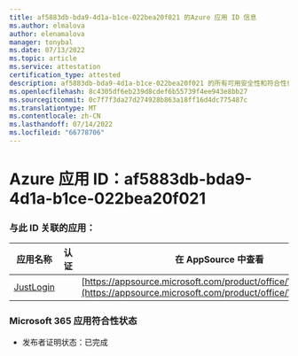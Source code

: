 ```yaml
---
title: af5883db-bda9-4d1a-b1ce-022bea20f021 的Azure 应用 ID 信息
ms.author: elmalova
author: elenamalova
manager: tonybal
ms.date: 07/13/2022
ms.topic: article
ms.service: attestation
certification_type: attested
description: af5883db-bda9-4d1a-b1ce-022bea20f021 的所有可用安全性和符合性信息。
ms.openlocfilehash: 8c4305df6eb239d8cdef6b55739f4ee943e8bb27
ms.sourcegitcommit: 0c7f7f3da27d274928b863a18ff16d4dc775487c
ms.translationtype: MT
ms.contentlocale: zh-CN
ms.lasthandoff: 07/14/2022
ms.locfileid: "66778706"
---
```

# <a name="azure-app-id-af5883db-bda9-4d1a-b1ce-022bea20f021"></a>Azure 应用 ID：af5883db-bda9-4d1a-b1ce-022bea20f021


### <a name="apps-associated-with-this-id"></a>与此 ID 关联的应用：
| **应用名称** | **认证** | **在 AppSource 中查看** |
|--------------|---------------|-----------------------|
| [JustLogin](../forward/WA200004314.md) |  | [https://appsource.microsoft.com/product/office/WA200004314](https://appsource.microsoft.com/product/office/WA200004314) |

### <a name="microsoft-365-app-compliance-status"></a>Microsoft 365 应用符合性状态
- 发布者证明状态：已完成
